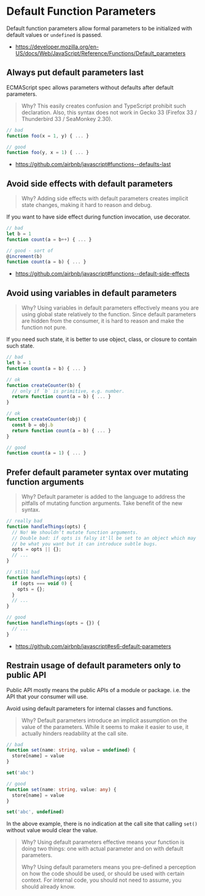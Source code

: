 # Default Function Parameters

Default function parameters allow formal parameters to be initialized with default values or `undefined` is passed.

- <https://developer.mozilla.org/en-US/docs/Web/JavaScript/Reference/Functions/Default_parameters>

## Always put default parameters last

ECMAScript spec allows parameters without defaults after default parameters.

> Why? This easily creates confusion and TypeScript prohibit such declaration.
Also, this syntax does not work in Gecko 33 (Firefox 33 / Thunderbird 33 / SeaMonkey 2.30).

```js
// bad
function foo(x = 1, y) { ... }

// good
function foo(y, x = 1) { ... }
```

- <https://github.com/airbnb/javascript#functions--defaults-last>

## Avoid side effects with default parameters

> Why? Adding side effects with default parameters creates implicit state changes,
making it hard to reason and debug.

If you want to have side effect during function invocation, use decorator.

```js
// bad
let b = 1
function count(a = b++) { ... }

// good - sort of
@increment(b)
function count(a = b) { ... }
```

- <https://github.com/airbnb/javascript#functions--default-side-effects>

## Avoid using variables in default parameters

> Why? Using variables in default parameters effectively means you are using global state relatively to the function.
Since default parameters are hidden from the consumer, it is hard to reason and make the function not pure.

If you need such state, it is better to use object, class, or closure to contain such state.

```js
// bad
let b = 1
function count(a = b) { ... }

// ok
function createCounter(b) {
  // only if `b` is primitive, e.g. number.
  return function count(a = b) { ... }
}

// ok
function createCounter(obj) {
  const b = obj.b
  return function count(a = b) { ... }
}

// good
function count(a = 1) { ... }
```

## Prefer default parameter syntax over mutating function arguments

> Why? Default parameter is added to the language to address the pitfalls of mutating function arguments.
Take benefit of the new syntax.

```js
// really bad
function handleThings(opts) {
  // No! We shouldn’t mutate function arguments.
  // Double bad: if opts is falsy it'll be set to an object which may
  // be what you want but it can introduce subtle bugs.
  opts = opts || {};
  // ...
}

// still bad
function handleThings(opts) {
  if (opts === void 0) {
    opts = {};
  }
  // ...
}

// good
function handleThings(opts = {}) {
  // ...
}
```

- <https://github.com/airbnb/javascript#es6-default-parameters>

## Restrain usage of default parameters only to public API

Public API mostly means the public APIs of a module or package.
i.e. the API that your consumer will use.

Avoid using default parameters for internal classes and functions.

> Why? Default parameters introduce an implicit assumption on the value of the parameters.
While it seems to make it easier to use, it actually hinders readability at the call site.

```ts
// bad
function set(name: string, value = undefined) {
  store[name] = value
}

set('abc')

// good
function set(name: string, value: any) {
  store[name] = value
}

set('abc', undefined)
```

In the above example, there is no indication at the call site that calling `set()` without value would clear the value.

> Why? Using default parameters effective means your function is doing two things:
one with actual parameter and on with default parameters.
>
> Why? Using default parameters means you pre-defined a perception on how the code should be used,
or should be used with certain context.
For internal code, you should not need to assume, you should already know.
